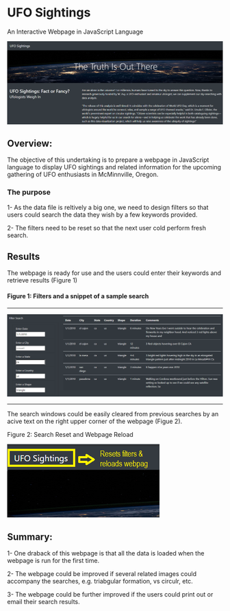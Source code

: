 # UFO Sightings
An Interactive Webpage in JavaScript Language

![1-header.png](https://github.com/BHashemi2021/UFOs/blob/main/resources/1-header.png)

## Overview:
The objective of this undertaking is to prepare a webpage in JavaScript language to display UFO sightings and related information for the upcoming gathering of UFO enthusiasts in McMinnville, Oregon.


### The purpose 
  
  1- As the data file is reltively a big one, we need to design filters so that users could search the data they wish by a few keywords provided.
  
  2- The filters need to be reset so that the next user cold perform fresh search.

##  Results
The webpage is ready for use and the users could enter their keywords and retrieve results (Figure 1) 


  #### Figure 1: Filters and a snippet of a sample search 
  
  ------------------------
  
  ![2-filtered.png](https://github.com/BHashemi2021/UFOs/blob/main/resources/2-filtered.png)
  
  --------------------------
  
The search windows could be easily cleared from previous searches by an acive text on the right upper corner of the webpage (Figue 2).

Figure 2: Search Reset and Webpage Reload

![3-reset-reload-txt.png](https://github.com/BHashemi2021/UFOs/blob/main/resources/3-reset-reload-txt.png)

## Summary:

  1- One draback of this webpage is that all the data is loaded when the webpage is run for the first time.

  2- The webpage could be improved if several related images could accompany the searches, e.g. triabgular formation, vs circulr, etc.

  3- The webpage could be further improved if the users could print out or email their search results.



